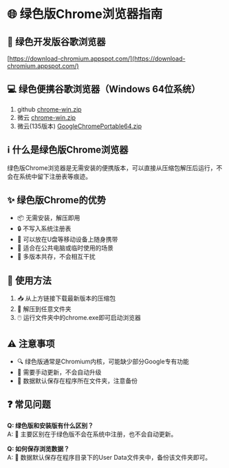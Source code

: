 # 🌐 绿色版Chrome浏览器指南

## 🚀 绿色开发版谷歌浏览器
[https://download-chromium.appspot.com/](https://download-chromium.appspot.com/)

## 💻 绿色便携谷歌浏览器（Windows 64位系统）
1. github [chrome-win.zip ](https://github.com/wxhzhwxhzh/sao/releases/download/1.4/chrome-win.zip)
2. 微云 [chrome-win.zip](https://share.weiyun.com/X1ICZuST)
3. 微云(135版本) [GoogleChromePortable64.zip](https://share.weiyun.com/7jVoDH6O)

## ℹ️ 什么是绿色版Chrome浏览器
绿色版Chrome浏览器是无需安装的便携版本，可以直接从压缩包解压后运行，不会在系统中留下注册表等痕迹。

## ✨ 绿色版Chrome的优势
- 📦 无需安装，解压即用
- 🔒 不写入系统注册表
- 📱 可以放在U盘等移动设备上随身携带
- 🏢 适合在公共电脑或临时使用的场景
- 🔄 多版本共存，不会相互干扰

## 📝 使用方法
1. 📥 从上方链接下载最新版本的压缩包
2. 📂 解压到任意文件夹
3. 🖱️ 运行文件夹中的chrome.exe即可启动浏览器

## ⚠️ 注意事项
- 🔍 绿色版通常是Chromium内核，可能缺少部分Google专有功能
- 🔄 需要手动更新，不会自动升级
- 💾 数据默认保存在程序所在文件夹，注意备份

## ❓ 常见问题
**Q: 绿色版和安装版有什么区别？**  
A: 🔄 主要区别在于绿色版不会在系统中注册，也不会自动更新。

**Q: 如何保存浏览数据？**  
A: 💾 数据默认保存在程序目录下的User Data文件夹中，备份该文件夹即可。